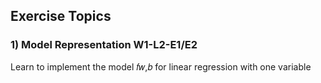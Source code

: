 ## Exercise Topics
### 1) Model Representation W1-L2-E1/E2
Learn to implement the model  𝑓𝑤,𝑏
  for linear regression with one variable
